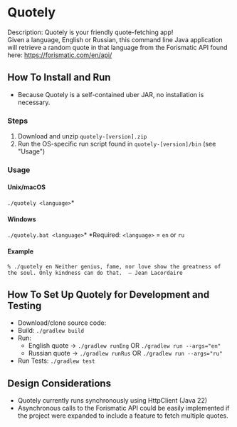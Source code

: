 # Quotely
Description:
Quotely is your friendly quote-fetching app!  
Given a language, English or Russian, 
this command line Java application will retrieve a random quote in that language 
from the Forismatic API found here: https://forismatic.com/en/api/

## How To Install and Run
- Because Quotely is a self-contained uber JAR, no installation is necessary.

### Steps
1. Download and unzip `quotely-[version].zip`
2. Run the OS-specific run script found in `quotely-[version]/bin` (see "Usage")
   
### Usage
#### Unix/macOS
`./quotely <language>`*
#### Windows
`./quotely.bat <language>`*
*Required: `<language>` = `en` or `ru`

#### Example
`% ./quotely en
Neither genius, fame, nor love show the greatness of the soul. Only kindness can do that.  – Jean Lacordaire`

## How To Set Up Quotely for Development and Testing
- Download/clone source code:
- Build: `./gradlew build`
- Run: 
  - English quote -> `./gradlew runEng` OR `./gradlew run --args="en"`
  - Russian quote -> `./gradlew runRus` OR `./gradlew run --args="ru"`
- Run Tests: `./gradlew test`

## Design Considerations
- Quotely currently runs synchronously using HttpClient (Java 22)
- Asynchronous calls to the Forismatic API could be easily implemented if the project were expanded to include a feature to fetch multiple quotes.
